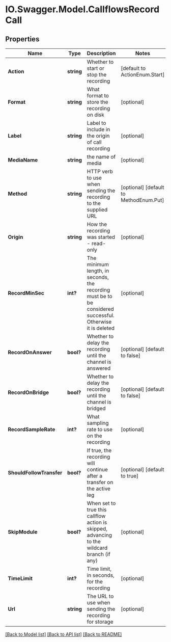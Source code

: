 # IO.Swagger.Model.CallflowsRecordCall
## Properties

Name | Type | Description | Notes
------------ | ------------- | ------------- | -------------
**Action** | **string** | Whether to start or stop the recording | [default to ActionEnum.Start]
**Format** | **string** | What format to store the recording on disk | [optional] 
**Label** | **string** | Label to include in the origin of call recording | [optional] 
**MediaName** | **string** | the name of media | [optional] 
**Method** | **string** | HTTP verb to use when sending the recording to the supplied URL | [optional] [default to MethodEnum.Put]
**Origin** | **string** | How the recording was started - read-only | [optional] 
**RecordMinSec** | **int?** | The minimum length, in seconds, the recording must be to be considered successful. Otherwise it is deleted | [optional] 
**RecordOnAnswer** | **bool?** | Whether to delay the recording until the channel is answered | [optional] [default to false]
**RecordOnBridge** | **bool?** | Whether to delay the recording until the channel is bridged | [optional] [default to false]
**RecordSampleRate** | **int?** | What sampling rate to use on the recording | [optional] 
**ShouldFollowTransfer** | **bool?** | If true, the recording will continue after a transfer on the active leg | [optional] [default to true]
**SkipModule** | **bool?** | When set to true this callflow action is skipped, advancing to the wildcard branch (if any) | [optional] 
**TimeLimit** | **int?** | Time limit, in seconds, for the recording | [optional] 
**Url** | **string** | The URL to use when sending the recording for storage | [optional] 

[[Back to Model list]](../README.md#documentation-for-models) [[Back to API list]](../README.md#documentation-for-api-endpoints) [[Back to README]](../README.md)


